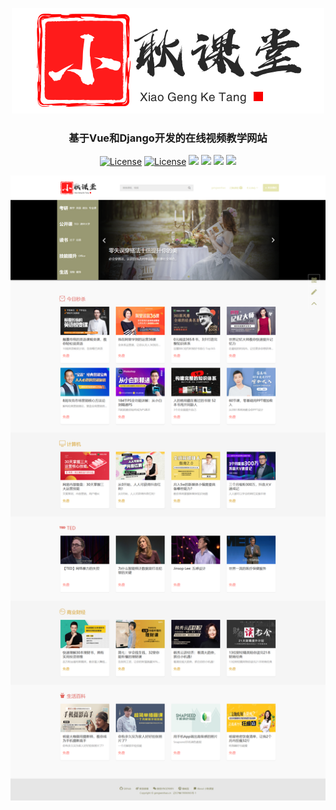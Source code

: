 

<p align="center"><a href="//mooc.gengwenhao.cn" target="_blank" rel="noopener noreferrer"><img width="500" src="vue_mooc/src/assets/logo_mid.png" alt="Vue logo"></a></p>
<h3 align="center">基于Vue和Django开发的在线视频教学网站</h1>
<p align="center">
    <a href="//github.com/gengwenhao/vue_django_mooc"><img src="https://img.shields.io/github/license/gengwenhao/vue_django_mooc" alt="License"></a>  <a href="//github.com/gengwenhao/vue_django_mooc"><img src="https://img.shields.io/pypi/pyversions/Django" alt="License"></a> <a href="//github.com/gengwenhao/vue_django_mooc"><img src="https://img.shields.io/github/repo-size/gengwenhao/vue_django_mooc"></a> <a href="//github.com/gengwenhao/vue_django_mooc"><img src="https://img.shields.io/github/languages/count/gengwenhao/vue_django_mooc"></a> <a href="//gengwenhao.cn"><img src="https://img.shields.io/badge/site-gengwenhao.cn-red"></a> <a href="//github.com/gengwenhao"><img src="https://img.shields.io/badge/github-gengwenhao-blue">
</p>






![首页预览](vue_mooc/public/首页.png)


